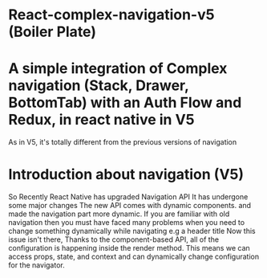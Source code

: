# React-complex-navigation-v5 (Boiler Plate)

# A simple integration of Complex navigation (Stack, Drawer, BottomTab) with an Auth Flow and Redux, in react native in V5

As in V5, it's totally different from the previous versions of navigation

# Introduction about navigation (V5)
So Recently React Native has upgraded Navigation API
It has undergone some major changes
The new API comes with dynamic components. and made the navigation part more dynamic.
If you are familiar with old navigation then you must have faced many problems when you need to change something dynamically while navigating e.g a header title
Now this issue isn't there, Thanks to the component-based API, all of the configuration is happening inside the render method. This means we can access props, state, and context and can dynamically change configuration for the navigator.
